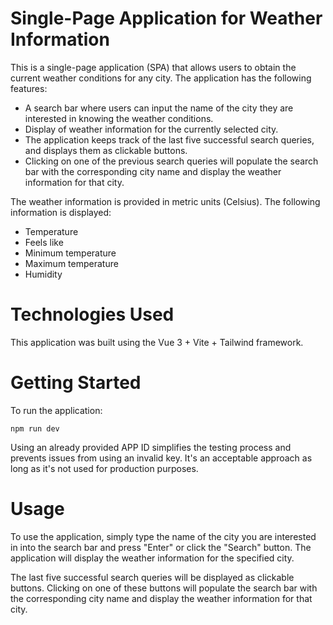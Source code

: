 # Single-Page Application for Weather Information
This is a single-page application (SPA) that allows users to obtain the current weather conditions for any city. The application has the following features:

- A search bar where users can input the name of the city they are interested in knowing the weather conditions.
- Display of weather information for the currently selected city.
- The application keeps track of the last five successful search queries, and displays them as clickable buttons.
- Clicking on one of the previous search queries will populate the search bar with the corresponding city name and display the weather information for that city.

The weather information is provided in metric units (Celsius). The following information is displayed:

- Temperature
- Feels like
- Minimum temperature
- Maximum temperature
- Humidity

# Technologies Used
This application was built using the Vue 3 + Vite + Tailwind framework.

# Getting Started
To run the application:
```
npm run dev
``` 
Using an already provided APP ID simplifies the testing process and prevents issues from using an invalid key. It's an acceptable approach as long as it's not used for production purposes.

# Usage
To use the application, simply type the name of the city you are interested in into the search bar and press "Enter" or click the "Search" button. The application will display the weather information for the specified city.

The last five successful search queries will be displayed as clickable buttons. Clicking on one of these buttons will populate the search bar with the corresponding city name and display the weather information for that city.

